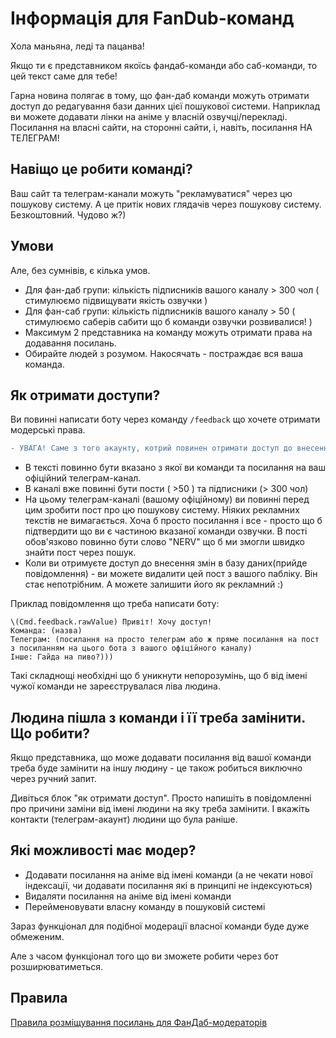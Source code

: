# Інформація для FanDub-команд

Хола маньяна, леді та пацанва!

Якщо ти є представником якоїсь фандаб-команди або саб-команди, то цей текст саме для тебе!
    
Гарна новина полягає в тому, що фан-даб команди можуть отримати доступ до редагування бази данних цієї пошукової системи. Наприклад ви можете додавати лінки на аніме у власній озвучці/перекладі. Посилання на власні сайти, на сторонні сайти, і, навіть, посилання НА ТЕЛЕГРАМ!

## Навіщо це робити команді?

Ваш сайт та телеграм-канали можуть "рекламуватися" через цю пошукову систему. А це притік нових глядачів через пошукову систему. Безкоштовний. Чудово ж?)

## Умови

Але, без сумнівів, є кілька умов.
        
*   Для фан-даб групи: кількість підписників вашого каналу > 300 чол ( стимулюємо підвищувати якість озвучки )
*   Для фан-саб групи: кількість підписників вашого каналу > 50 ( стимулюємо саберів сабити що б команди озвучки розвивалися! )
*   Максимум 2 представника на команду можуть отримати права на додавання посилань. 
*   Обирайте людей з розумом. Накосячать - постраждає вся ваша команда.

## Як отримати доступи?

Ви повинні написати боту через команду ```/feedback``` що хочете отримати модерські права.

```diff
- УВАГА! Саме з того акаунту, котрий повинен отримати доступ до внесення записів в базу даних.
```
*   В тексті повинно бути вказано з якої ви команди та посилання на ваш офіційний телеграм-канал.
*   В каналі вже повинні бути пости ( >50 ) та підписники (> 300 чол)
*   На цьому телеграм-каналі (вашому офіційному) ви повинні перед цим зробити пост про цю пошукову систему. Ніяких рекламних текстів не вимагається. Хоча б просто посилання і все - просто що б підтвердити що ви є частиною вказаної команди озвучки. В пості обов'язково повинно бути слово "NERV" що б ми змогли швидко знайти пост через пошук. 
*   Коли ви отримуєте доступ до внесення змін в базу даних(прийде повідомлення) - ви можете видалити цей пост з вашого пабліку. Він стає непотрібним. А можете залишити його як рекламний :)

Приклад повідомлення що треба написати боту:
```
\(Cmd.feedback.rawValue) Привіт! Хочу доступ!
Команда: (назва)
Телеграм: (посилання на просто телеграм або ж пряме посилання на пост з посиланням на цього бота з вашого офіційного каналу)
Інше: Гайда на пиво?)))
```

Такі складнощі необхідні що б уникнути непорозумінь, що б від імені чужої команди не зареєструвалася ліва людина.

## Людина пішла з команди і її треба замінити. Що робити?

Якщо представника, що може додавати посилання від вашої команди треба буде замінити на іншу людину - це також робиться виключно через ручний запит.

Дивіться блок "як отримати доступ". Просто напишіть в повідомленні про причини заміни від імені людини на яку треба замінити. І вкажіть контакти (телеграм-акаунт) людини що була раніше.

## Які можливості має модер?

* Додавати посилання на аніме від імені команди (а не чекати нової індексації, чи додавати посилання які в принципі не індексуються)
* Видаляти посилання на аніме від імені команди
* Перейменовувати власну команду в пошуковій системі

Зараз функціонал для подібної модерації власної команди буде дуже обмеженим.

Але з часом функціонал того що ви зможете робити через бот розширюватиметься.

## Правила

[Правила розміщування посилань для ФанДаб-модераторів](./LinkRules.md.html)
